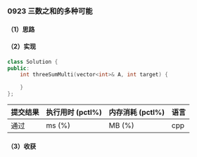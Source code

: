 ### 0923 三数之和的多种可能

#### （1）思路

#### （2）实现

```cpp
class Solution {
public:
    int threeSumMulti(vector<int>& A, int target) {

    }
};
```

| 提交结果 | 执行用时 (pctl%) | 内存消耗 (pctl%) | 语言 |
|:---------|:-----------------|:-----------------|:-----|
| 通过     |  ms (%)   |  MB (%)  | cpp  |

#### （3）收获
